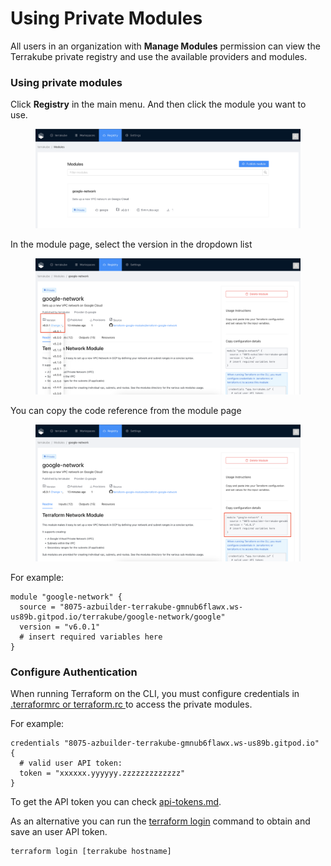 # Using Private Modules

All users in an organization with **Manage Modules** permission can view the Terrakube private registry and use the available providers and modules.&#x20;

### Using private modules

Click **Registry** in the main menu. And then click the module you want to use.

<figure><img src="../../.gitbook/assets/image (70) (1).png" alt=""><figcaption></figcaption></figure>

In the module page, select the version in the dropdown list

<figure><img src="../../.gitbook/assets/image (73).png" alt=""><figcaption></figcaption></figure>

You can copy the code reference from the module page

<figure><img src="../../.gitbook/assets/image (71).png" alt=""><figcaption></figcaption></figure>

For example:

```
module "google-network" { 
  source = "8075-azbuilder-terrakube-gmnub6flawx.ws-us89b.gitpod.io/terrakube/google-network/google" 
  version = "v6.0.1" 
  # insert required variables here 
}
```

### **Configure Authentication**

When running Terraform on the CLI, you must configure credentials in [.terraformrc or terraform.rc ](https://developer.hashicorp.com/terraform/cli/config/config-file)to access the private modules.&#x20;

For example:

```
credentials "8075-azbuilder-terrakube-gmnub6flawx.ws-us89b.gitpod.io" { 
  # valid user API token:
  token = "xxxxxx.yyyyyy.zzzzzzzzzzzzz"
}
```

To get the API token you can check [api-tokens.md](../organizations/api-tokens.md "mention").

As an alternative you can run the [terraform login](https://developer.hashicorp.com/terraform/cli/commands/login) command to obtain and save an user API token.&#x20;

```
terraform login [terrakube hostname]
```


